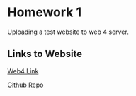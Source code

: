 # Homework 1

Uploading a test website to web 4 server.

## Links to Website

[Web4 Link](https://in-info-web4.informatics.iupui.edu/~pissah/N320/Week_2/test/test.html)

[Github Repo](https://github.com/PJIceskull/NEWM-N_320_INT_MEDIA_APPLICATION_DEV/tree/main/Week_2/test)

<!-- [GitHub Pages]() -->